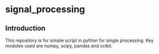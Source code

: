# signal_processing
## Introduction 
This repository is for simple script in python for single processing. 
Key modules used are numpy, scipy, pandas and scikit.
